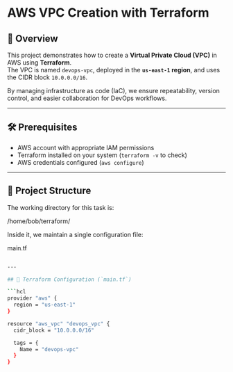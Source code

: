 # AWS VPC Creation with Terraform

## 📌 Overview
This project demonstrates how to create a **Virtual Private Cloud (VPC)** in AWS using **Terraform**.  
The VPC is named `devops-vpc`, deployed in the **`us-east-1` region**, and uses the CIDR block `10.0.0.0/16`.  

By managing infrastructure as code (IaC), we ensure repeatability, version control, and easier collaboration for DevOps workflows.

---

## 🛠️ Prerequisites
- AWS account with appropriate IAM permissions  
- Terraform installed on your system (`terraform -v` to check)  
- AWS credentials configured (`aws configure`)  

---

## 📂 Project Structure
The working directory for this task is:

/home/bob/terraform/

Inside it, we maintain a single configuration file:

main.tf
```bash

---

## 📝 Terraform Configuration (`main.tf`)

```hcl
provider "aws" {
  region = "us-east-1"
}

resource "aws_vpc" "devops_vpc" {
  cidr_block = "10.0.0.0/16"

  tags = {
    Name = "devops-vpc"
  }
}

```
